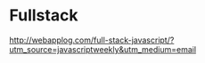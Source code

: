 # Fullstack

http://webapplog.com/full-stack-javascript/?utm_source=javascriptweekly&utm_medium=email